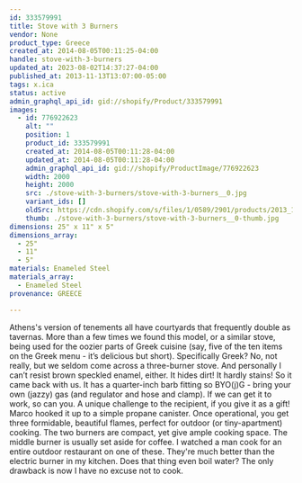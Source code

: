 ```yaml
---
id: 333579991
title: Stove with 3 Burners
vendor: None
product_type: Greece
created_at: 2014-08-05T00:11:25-04:00
handle: stove-with-3-burners
updated_at: 2023-08-02T14:37:27-04:00
published_at: 2013-11-13T13:07:00-05:00
tags: x.ica
status: active
admin_graphql_api_id: gid://shopify/Product/333579991
images:
  - id: 776922623
    alt: ""
    position: 1
    product_id: 333579991
    created_at: 2014-08-05T00:11:28-04:00
    updated_at: 2014-08-05T00:11:28-04:00
    admin_graphql_api_id: gid://shopify/ProductImage/776922623
    width: 2000
    height: 2000
    src: ./stove-with-3-burners/stove-with-3-burners__0.jpg
    variant_ids: []
    oldSrc: https://cdn.shopify.com/s/files/1/0589/2901/products/2013_11_09_Kiosk_1531.jpeg?v=1407211888
    thumb: ./stove-with-3-burners/stove-with-3-burners__0-thumb.jpg
dimensions: 25" x 11" x 5"
dimensions_array:
  - 25"
  - 11"
  - 5"
materials: Enameled Steel
materials_array:
  - Enameled Steel
provenance: GREECE

---
```


Athens's version of tenements all have courtyards that frequently double as tavernas. More than a few times we found this model, or a similar stove, being used for the oozier parts of Greek cuisine (say, five of the ten items on the Greek menu - it’s delicious but short). Specifically Greek? No, not really, but we seldom come across a three-burner stove. And personally I can’t resist brown speckled enamel, either. It hides dirt! It hardly stains! So it came back with us. It has a quarter-inch barb fitting so BYO(j)G - bring your own (jazzy) gas (and regulator and hose and clamp). If we can get it to work, so can you. A unique challenge to the recipient, if you give it as a gift! Marco hooked it up to a simple propane canister. Once operational, you get three formidable, beautiful flames, perfect for outdoor (or tiny-apartment) cooking. The two burners are compact, yet give ample cooking space. The middle burner is usually set aside for coffee. I watched a man cook for an entire outdoor restaurant on one of these. They're much better than the electric burner in my kitchen. Does that thing even boil water? The only drawback is now I have no excuse not to cook.